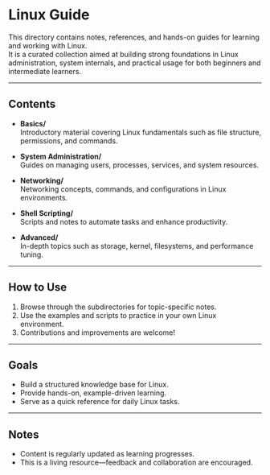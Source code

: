 # Linux Guide

This directory contains notes, references, and hands-on guides for learning and working with Linux.  
It is a curated collection aimed at building strong foundations in Linux administration, system internals, and practical usage for both beginners and intermediate learners.

---

## Contents
- **Basics/**  
  Introductory material covering Linux fundamentals such as file structure, permissions, and commands.

- **System Administration/**  
  Guides on managing users, processes, services, and system resources.

- **Networking/**  
  Networking concepts, commands, and configurations in Linux environments.

- **Shell Scripting/**  
  Scripts and notes to automate tasks and enhance productivity.

- **Advanced/**  
  In-depth topics such as storage, kernel, filesystems, and performance tuning.

---

## How to Use
1. Browse through the subdirectories for topic-specific notes.  
2. Use the examples and scripts to practice in your own Linux environment.  
3. Contributions and improvements are welcome!  

---

## Goals
- Build a structured knowledge base for Linux.  
- Provide hands-on, example-driven learning.  
- Serve as a quick reference for daily Linux tasks.  

---

## Notes
- Content is regularly updated as learning progresses.  
- This is a living resource—feedback and collaboration are encouraged.  
